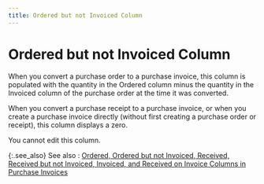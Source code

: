 ```yaml
---
title: Ordered but not Invoiced Column
---
```


# Ordered but not Invoiced Column


When you convert a purchase order to a purchase invoice, this column  is populated with the quantity in the Ordered column minus the quantity  in the Invoiced column of the purchase order at the time it was converted.


When you convert a purchase receipt to a purchase invoice, or when you  create a purchase invoice directly (without first creating a purchase  order or receipt), this column displays a zero.


You cannot edit this column.


{:.see_also}
See also
: [Ordered,  Ordered but not Invoiced, Received, Received but not Invoiced, Invoiced,  and Received on Invoice Columns in Purchase Invoices]({{site.pp_baseurl}}/misc/ordered_ord_not_inv_rec_rec_not_inv_inv_recd_on_inv_pur.html)
